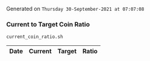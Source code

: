 Generated on `Thursday 30-September-2021 at 07:07:08`

### Current to Target Coin Ratio
`current_coin_ratio.sh`

Date|Current|Target|Ratio
---|---|---|---
